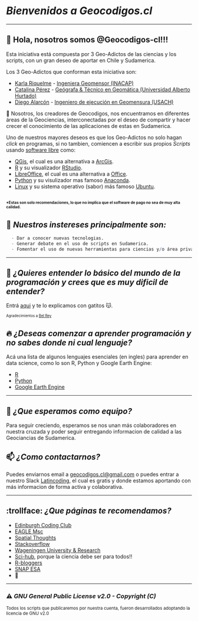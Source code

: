 # *Bienvenidos a Geocodigos.cl*
---
## 👋 Hola, nosotros somos @Geocodigos-cl!!! 

Esta iniciativa está compuesta por 3 Geo-Adictos de las ciencias y los scripts, con un gran deseo de aportar en Chile y Sudamerica.

Los 3 Geo-Adictos que conforman esta iniciativa son:

 - [Karla Riquelme](https://www.linkedin.com/in/karlariquelmecarrillo/) - [Ingeniera Geomensor (INACAP)](https://portales.inacap.cl/carreras/Area-Construccion/Ingenieria-en-Geomensura/index)
 - [Catalina Pérez](https://www.linkedin.com/in/catalina-perez-n/) - [Geógrafa & Técnico en Geomática (Universidad Alberto Hurtado)](https://www.uahurtado.cl/carreras/geografia/)
 - [Diego Alarcón](https://www.linkedin.com/in/diegoalarc%C3%B3nd%C3%ADaz/) - [Ingeniero de ejecución en Geomensura (USACH)](https://www.admision.usach.cl/Ingenier%C3%ADa-Ejecuci%C3%B3n-Geomensura)

🌱 Nosotros, los creadores de Geocodigos, nos encuentramos en diferentes áreas de la Geociencias, interconectadas por el deseo de compartir y hacer crecer el conocimiento de las aplicaciones de estas en Sudamerica.

Uno de nuestros mayores deseos es que los Geo-Adictos no solo hagan *click* en programas, si no tambien, comiencen a escribir sus propios *Scripts* usando [software libre](https://es.wikipedia.org/wiki/Software_libre) como:
- [QGis](https://qgis.org/de/site/), el cual es una alternativa a [ArcGis](https://www.arcgis.com/index.html).
- [R](https://www.r-project.org/) y su visualizador [RStudio](https://www.rstudio.com/).
- [LibreOffice](https://es.libreoffice.org/), el cual es una alternativa a [Office](https://www.office.com/).
- [Python](https://www.python.org/) y su visulizador mas famoso [Anaconda](https://www.anaconda.com/).
- [Linux](https://es.wikipedia.org/wiki/GNU/Linux) y su sistema operativo (sabor) más famoso [Ubuntu](https://ubuntu.com/).

<sub><sup><sub><sup>*Estas son solo recomendaciones, lo que no implica que el software de pago no sea de muy alta calidad.<sub><sup><sub><sup>
---

## 👀 *Nuestros instereses principalmente son:*
```r
  - Dar a conocer nuevas tecnologias.
  - Generar debate en el uso de scripts en Sudamerica.
  - Fomentar el uso de nuevas herramientas para ciencias y/o área privada.
```
---

## :raising_hand: *¿Quieres entender lo básico del mundo de la programación y crees que es muy dificil de entender?*
Entrá [aqui](https://teloexplicocongatitos.com/) y te lo explicamos con gatitos :kissing_cat:.

<sub><sup>Agradecimientos a [Bel Rey](https://teloexplicocongatitos.com/about)<sub><sup>

## :fire: *¿Deseas comenzar a aprender programación y no sabes donde ni cual lenguaje?*
Acá una lista de algunos lenguajes esenciales (en ingles) para aprender en data science, como lo son R, Python y Google Earth Engine:

- [R](https://ourcodingclub.github.io/tutorials/intro-to-r/)
- [Python](https://courses.spatialthoughts.com/python-foundation.html#what-next)
- [Google Earth Engine](https://courses.spatialthoughts.com/end-to-end-gee.html)

---
## 💞️ *¿Que esperamos como equipo?*
Para seguir creciendo, esperamos se nos unan más colaboradores en nuestra cruzada y poder seguir entregando informacion de calidad a las Geociancias de Sudamerica.

## 📫 *¿Como contactarnos?*
Puedes enviarnos email a geocodigos.cl@gmail.com o puedes entrar a nuestro Slack [Latincoding](https://join.slack.com/t/latincoding/shared_invite/zt-nnhgkb43-1ccg6DgMnyJU28zMHs~CJw), el cual es gratis y donde estamos aportando con más informacion de forma activa y colaborativa.

---

## :trollface: *¿Que páginas te recomendamos?*

- [Edinburgh Coding Club](https://ourcodingclub.github.io/)
- [EAGLE Msc](http://eagle-science.org/)
- [Spatial Thoughts](https://spatialthoughts.com/)
- [Stackoverflow](https://stackoverflow.com/)
- [Wageningen University & Research](https://geoscripting-wur.github.io/)
- [Sci-hub](https://sci-hub.se/), porque la ciencia debe ser para todos!!
- [R-bloggers](https://www.r-bloggers.com/)
- [SNAP ESA](https://step.esa.int/main/download/snap-download/)
- :construction:
---

### :warning: *GNU General Public License v2.0 - Copyright (C)*

<sup>Todos los scripts que publicaremos por nuestra cuenta, fueron desarrollados adoptando la licencia de GNU v2.0<sup>

<!---
Geocodigos-cl/Geocodigos-cl is a ✨ special ✨ repository because its `README.md` (this file) appears on your GitHub profile.
You can click the Preview link to take a look at your changes.
Pagina para simbolos de markdown: https://gist.github.com/rxaviers/7360908
--->
